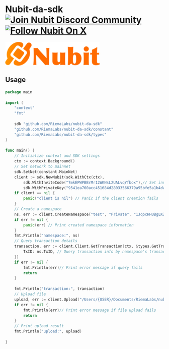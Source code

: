 # Nubit-da-sdk [![Join Nubit Discord Community](https://img.shields.io/discord/916984413944967180?logo=discord&style=flat)](https://discord.gg/5sVBzYa4Sg) [![Follow Nubit On X](https://img.shields.io/twitter/follow/nubit_org)](https://twitter.com/Nubit_org)

<img src="assets/logo.svg" width="300px" alt="Nubit Logo" />

## Usage
```go
package main

import (
	"context"
	"fmt"

	sdk "github.com/RiemaLabs/nubit-da-sdk"
	"github.com/RiemaLabs/nubit-da-sdk/constant"
	"github.com/RiemaLabs/nubit-da-sdk/types"
)

func main() {
	// Initialize context and SDK settings
	ctx := context.Background()
	// Set network to mainnet
	sdk.SetNet(constant.MainNet)
	client := sdk.NewNubit(sdk.WithCtx(ctx),
		sdk.WithInviteCode("7mkEPWPBBrMr12WKNsL2UALvqYfbox"),// Set invite code
		sdk.WithPrivateKey("9541ea760acc451684d28033566379a95bfe5a1b4da4a56a7df6055e4fa93eac")) // Set private key
	if client == nil {
		panic("client is nil") // Panic if the client creation fails
	}
	// Create a namespace
	ns, err := client.CreateNamespace("test", "Private", "1JqocHHUBgLKZxzQpCqrrzMnV6QV4XrUJr", []string{"18JTw53V9MMtGax7es3GMPQHwjpjNFyPj1", "1JqocHHUBgLKZxzQpCqrrzMnV6QV4XrUJr"})
	if err != nil {
		panic(err) // Print created namespace information
	}
	fmt.Println("namespace:", ns)
	// Query transaction details
	transaction, err := client.Client.GetTransaction(ctx, &types.GetTransactionReq{
		TxID: ns.TxID, // Query transaction info by namespace's transaction ID
	})
	if err != nil {
		fmt.Println(err)// Print error message if query fails
		return
	}

	fmt.Println("transaction:", transaction)
	// Upload file
	upload, err := client.Upload("/Users/{USER}/Documents/RiemaLabs/nubit-da-sdk/test/main.go", transaction.NID,0) // If the fee is 0, it will be obtained automatically, but of course it can also be obtained through the client. GetEstimateFee, 0 is recommended
	if err != nil {
		fmt.Println(err)// Print error message if file upload fails
		return
	}
	// Print upload result
	fmt.Println("upload:", upload)

}


```